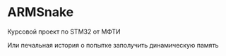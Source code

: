 # ARMSnake
Курсовой проект по STM32 от МФТИ

Или печальная история о попытке заполучить динамическую память
